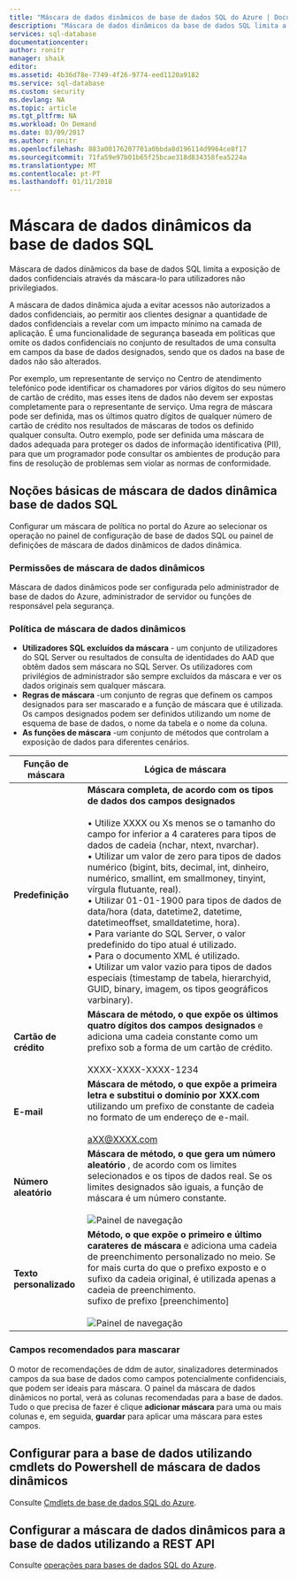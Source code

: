 ```yaml
---
title: "Máscara de dados dinâmicos de base de dados SQL do Azure | Documentos da Microsoft"
description: "Máscara de dados dinâmicos da base de dados SQL limita a exposição de dados confidenciais através da máscara-lo para utilizadores não privilegiados"
services: sql-database
documentationcenter: 
author: ronitr
manager: shaik
editor: 
ms.assetid: 4b36d78e-7749-4f26-9774-eed1120a9182
ms.service: sql-database
ms.custom: security
ms.devlang: NA
ms.topic: article
ms.tgt_pltfrm: NA
ms.workload: On Demand
ms.date: 03/09/2017
ms.author: ronitr
ms.openlocfilehash: 883a00176207701a0bbda8d196114d9964ce8f17
ms.sourcegitcommit: 71fa59e97b01b65f25bcae318d834358fea5224a
ms.translationtype: MT
ms.contentlocale: pt-PT
ms.lasthandoff: 01/11/2018
---
```

# <a name="sql-database-dynamic-data-masking"></a>Máscara de dados dinâmicos da base de dados SQL

Máscara de dados dinâmicos da base de dados SQL limita a exposição de dados confidenciais através da máscara-lo para utilizadores não privilegiados. 

A máscara de dados dinâmica ajuda a evitar acessos não autorizados a dados confidenciais, ao permitir aos clientes designar a quantidade de dados confidenciais a revelar com um impacto mínimo na camada de aplicação. É uma funcionalidade de segurança baseada em políticas que omite os dados confidenciais no conjunto de resultados de uma consulta em campos da base de dados designados, sendo que os dados na base de dados não são alterados.

Por exemplo, um representante de serviço no Centro de atendimento telefónico pode identificar os chamadores por vários dígitos do seu número de cartão de crédito, mas esses itens de dados não devem ser expostas completamente para o representante de serviço. Uma regra de máscara pode ser definida, mas os últimos quatro dígitos de qualquer número de cartão de crédito nos resultados de máscaras de todos os definido qualquer consulta. Outro exemplo, pode ser definida uma máscara de dados adequada para proteger os dados de informação identificativa (PII), para que um programador pode consultar os ambientes de produção para fins de resolução de problemas sem violar as normas de conformidade.

## <a name="sql-database-dynamic-data-masking-basics"></a>Noções básicas de máscara de dados dinâmica base de dados SQL
Configurar um máscara de política no portal do Azure ao selecionar os operação no painel de configuração de base de dados SQL ou painel de definições de máscara de dados dinâmicos de dados dinâmica.

### <a name="dynamic-data-masking-permissions"></a>Permissões de máscara de dados dinâmicos
Máscara de dados dinâmicos pode ser configurada pelo administrador de base de dados do Azure, administrador de servidor ou funções de responsável pela segurança.

### <a name="dynamic-data-masking-policy"></a>Política de máscara de dados dinâmicos
* **Utilizadores SQL excluídos da máscara** - um conjunto de utilizadores do SQL Server ou resultados de consulta de identidades do AAD que obtêm dados sem máscara no SQL Server. Os utilizadores com privilégios de administrador são sempre excluídos da máscara e ver os dados originais sem qualquer máscara.
* **Regras de máscara** -um conjunto de regras que definem os campos designados para ser mascarado e a função de máscara que é utilizada. Os campos designados podem ser definidos utilizando um nome de esquema de base de dados, o nome da tabela e o nome da coluna.
* **As funções de máscara** -um conjunto de métodos que controlam a exposição de dados para diferentes cenários.

| Função de máscara | Lógica de máscara |
| --- | --- |
| **Predefinição** |**Máscara completa, de acordo com os tipos de dados dos campos designados**<br/><br/>• Utilize XXXX ou Xs menos se o tamanho do campo for inferior a 4 carateres para tipos de dados de cadeia (nchar, ntext, nvarchar).<br/>• Utilizar um valor de zero para tipos de dados numérico (bigint, bits, decimal, int, dinheiro, numérico, smallint, em smallmoney, tinyint, vírgula flutuante, real).<br/>• Utilizar 01-01-1900 para tipos de dados de data/hora (data, datetime2, datetime, datetimeoffset, smalldatetime, hora).<br/>• Para variante do SQL Server, o valor predefinido do tipo atual é utilizado.<br/>• Para o documento XML <masked/> é utilizado.<br/>• Utilizar um valor vazio para tipos de dados especiais (timestamp de tabela, hierarchyid, GUID, binary, imagem, os tipos geográficos varbinary). |
| **Cartão de crédito** |**Máscara de método, o que expõe os últimos quatro dígitos dos campos designados** e adiciona uma cadeia constante como um prefixo sob a forma de um cartão de crédito.<br/><br/>XXXX-XXXX-XXXX-1234 |
| **E-mail** |**Máscara de método, o que expõe a primeira letra e substitui o domínio por XXX.com** utilizando um prefixo de constante de cadeia no formato de um endereço de e-mail.<br/><br/>aXX@XXXX.com |
| **Número aleatório** |**Máscara de método, o que gera um número aleatório** , de acordo com os limites selecionados e os tipos de dados real. Se os limites designados são iguais, a função de máscara é um número constante.<br/><br/>![Painel de navegação](./media/sql-database-dynamic-data-masking-get-started/1_DDM_Random_number.png) |
| **Texto personalizado** |**Método, o que expõe o primeiro e último carateres de máscara** e adiciona uma cadeia de preenchimento personalizado no meio. Se for mais curta do que o prefixo exposto e o sufixo da cadeia original, é utilizada apenas a cadeia de preenchimento. <br/>sufixo de prefixo [preenchimento]<br/><br/>![Painel de navegação](./media/sql-database-dynamic-data-masking-get-started/2_DDM_Custom_text.png) |

<a name="Anchor1"></a>

### <a name="recommended-fields-to-mask"></a>Campos recomendados para mascarar
O motor de recomendações de ddm de autor, sinalizadores determinados campos da sua base de dados como campos potencialmente confidenciais, que podem ser ideais para máscara. O painel da máscara de dados dinâmicos no portal, verá as colunas recomendadas para a base de dados. Tudo o que precisa de fazer é clique **adicionar máscara** para uma ou mais colunas e, em seguida, **guardar** para aplicar uma máscara para estes campos.

## <a name="set-up-dynamic-data-masking-for-your-database-using-powershell-cmdlets"></a>Configurar para a base de dados utilizando cmdlets do Powershell de máscara de dados dinâmicos
Consulte [Cmdlets de base de dados SQL do Azure](https://msdn.microsoft.com/library/azure/mt574084.aspx).

## <a name="set-up-dynamic-data-masking-for-your-database-using-rest-api"></a>Configurar a máscara de dados dinâmicos para a base de dados utilizando a REST API
Consulte [operações para bases de dados SQL do Azure](https://msdn.microsoft.com/library/dn505719.aspx).


